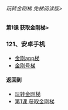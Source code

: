 ###### 玩转金刚梯 免梯阅读版>
#### 第1课 获取金刚梯>

### 121、安卓手机

- [金刚app梯 ](https://github.com/a2zitpro/web/blob/master/LadderFree/LadderGet/Android/Phone/LadderApp.md)
- [金刚号梯  ](https://github.com/a2zitpro/web/blob/master/LadderFree/LadderGet/Android/Phone/LadderKKID.md)



#### 返回到
- [玩转金刚梯](https://github.com/a2zitpro/web/blob/master/LadderFree/main.md)
- [第1课 获取金刚梯](https://github.com/a2zitpro/web/blob/master/LadderFree/LadderGet/LadderGet.md)





